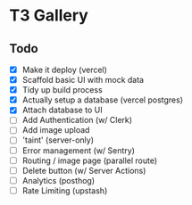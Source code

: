 # T3 Gallery

## Todo
- [x] Make it deploy (vercel)
- [x] Scaffold basic UI with mock data
- [x] Tidy up build process
- [x] Actually setup a database (vercel postgres)
- [x] Attach database to UI
- [ ] Add Authentication (w/ Clerk)
- [ ] Add image upload
- [ ] 'taint' (server-only)
- [ ] Error management (w/ Sentry)
- [ ] Routing / image page (parallel route)
- [ ] Delete button (w/ Server Actions)
- [ ] Analytics (posthog)
- [ ] Rate Limiting (upstash)
